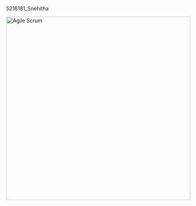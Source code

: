 5216181\_Snehitha

<img src="https://github.com/Snehitha1405/5216181\_Snehitha/raw/main/Sdlc/5216181\_Snehitha%20vandrasi.png" alt="Agile Scrum" width="500">





&nbsp;

